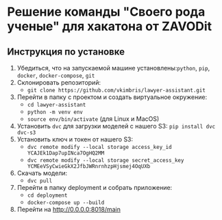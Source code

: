 # Решение команды "Своего рода ученые" для хакатона от ZAVODit

## Инструкция по установке
1. Убедиться, что на запускаемой машине установлены:```python```, ```pip```, ```docker```, ```docker-compose```, ```git```
2. Склонировать репозиторий:
   - ```git clone https://github.com/vkimbris/lawyer-assistant.git```
3. Перейти в папку с проектом и создать виртуальное окружение:
   - ```cd lawyer-assistant```
   - ```python -m venv env```
   - ```source env/bin/activate``` (для Linux и MacOS)
4. Установить ```dvc``` для загрузки моделей с нашего S3:
   ```pip install dvc dvc-s3```
5. Установить ключ и токен от нашего S3:
   - ```dvc remote modify --local storage access_key_id YCAJEk1Dap7upINca7OgHQ2MM```
   - ```dvc remote modify --local storage secret_access_key YCMEeVSyCwieGkX2JfbJWRnrnhzpHjsmej4OqUXb```
6. Скачать модели:
   - ```dvc pull```
7. Перейти в папку deployment и собрать приложение:
   - ```cd deployment```
   - ```docker-compose up --build```
8. Перейти на http://0.0.0.0:8018/main

